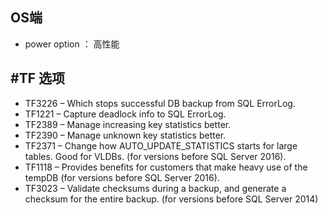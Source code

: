 ## OS端
* power option ： 高性能


## #TF 选项
-   TF3226 – Which stops successful DB backup from SQL ErrorLog.
-   TF1221 – Capture deadlock info to SQL ErrorLog.
-   TF2389 – Manage increasing key statistics better.
-   TF2390 – Manage unknown key statistics better.
-   TF2371 – Change how AUTO_UPDATE_STATISTICS starts for large tables. Good for VLDBs. (for versions before SQL Server 2016).
-   TF1118 – Provides benefits for customers that make heavy use of the tempDB (for versions before SQL Server 2016).
-   TF3023 – Validate checksums during a backup, and generate a checksum for the entire backup. (for versions before SQL Server 2014)